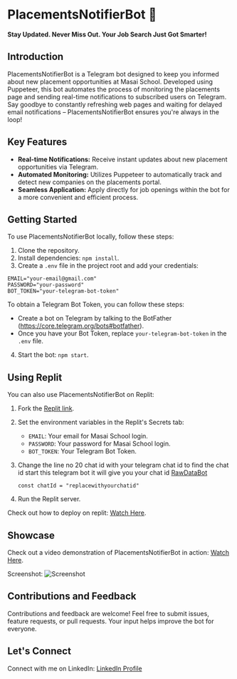 # PlacementsNotifierBot 🤖

**Stay Updated. Never Miss Out. Your Job Search Just Got Smarter!**

## Introduction

PlacementsNotifierBot is a Telegram bot designed to keep you informed about new placement opportunities at Masai School. 
Developed using Puppeteer, this bot automates the process of monitoring the placements page and sending real-time notifications to subscribed users on Telegram.
Say goodbye to constantly refreshing web pages and waiting for delayed email notifications – PlacementsNotifierBot ensures you're always in the loop!

## Key Features

- **Real-time Notifications:** Receive instant updates about new placement opportunities via Telegram.
- **Automated Monitoring:** Utilizes Puppeteer to automatically track and detect new companies on the placements portal.
- **Seamless Application:** Apply directly for job openings within the bot for a more convenient and efficient process.

## Getting Started

To use PlacementsNotifierBot locally, follow these steps:

1. Clone the repository.
2. Install dependencies: `npm install`.
3. Create a `.env` file in the project root and add your credentials:

```
EMAIL="your-email@gmail.com"
PASSWORD="your-password"
BOT_TOKEN="your-telegram-bot-token"
```

To obtain a Telegram Bot Token, you can follow these steps:

- Create a bot on Telegram by talking to the BotFather (https://core.telegram.org/bots#botfather).
- Once you have your Bot Token, replace `your-telegram-bot-token` in the `.env` file.

4. Start the bot: `npm start`.

## Using Replit

You can also use PlacementsNotifierBot on Replit:

1. Fork the [Replit link](https://replit.com/@Ankithubnew/PlacementsNotifierBot#).
2. Set the environment variables in the Replit's Secrets tab:

   - `EMAIL`: Your email for Masai School login.
   - `PASSWORD`: Your password for Masai School login.
   - `BOT_TOKEN`: Your Telegram Bot Token.

3. Change the line no 20 chat id with your telegram chat id to find the chat id start this telegram bot it will give you your chat id [RawDataBot](https://t.me/raw_data_bot)

   ```const chatId = "replacewithyourchatid"```

4. Run the Replit server.

Check out how to deploy on replit: [Watch Here](https://drive.google.com/file/d/12CQum85EHOA6ckAHdGWWH0ePJUn6DxPV/view).

## Showcase

Check out a video demonstration of PlacementsNotifierBot in action: [Watch Here](https://drive.google.com/file/d/1m-5nXAf-JZdWTYjAsdoDDyAOLEWr4R5M/view).


Screenshot:
![Screenshot](https://github.com/Ankithubnew/Placements-Notifier-Bot/assets/120358743/f71f2671-c216-4959-9f09-80c731431d1e)



## Contributions and Feedback

Contributions and feedback are welcome! Feel free to submit issues, feature requests, or pull requests. Your input helps improve the bot for everyone.

## Let's Connect

Connect with me on LinkedIn: [LinkedIn Profile](https://www.linkedin.com/in/ankit-kumar-19121a245/)
